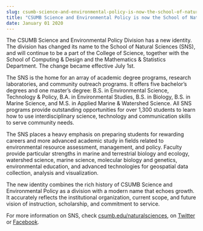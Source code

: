 ```yaml
---
slug: csumb-science-and-environmental-policy-is-now-the-school-of-natural-sciences-
title: "CSUMB Science and Environmental Policy is now the School of Natural Sciences "
date: January 01 2020
---
```


 
<p>
  The CSUMB Science and Environmental Policy Division has a new identity. The
  division has changed its name to the School of Natural Sciences &#40;SNS&#41;,
  and will continue to be a part of the College of Science, together with the
  School of Computing &amp; Design and the Mathematics &amp; Statistics
  Department. The change became effective July 1st.
</p>
<p>
  The SNS is the home for an array of academic degree programs, research
  laboratories, and community outreach programs. It offers five bachelor’s
  degrees and one master’s degree: B.S. in Environmental Science, Technology
  &amp; Policy, B.A. in Environmental Studies, B.S. in Biology, B.S. in Marine
  Science, and M.S. in Applied Marine &amp; Watershed Science. All SNS programs
  provide outstanding opportunities for over 1,300 students to learn how to use
  interdisciplinary science, technology and communication skills to serve
  community needs.
</p>
<p>
  The SNS places a heavy emphasis on preparing students for rewarding careers
  and more advanced academic study in fields related to environmental resource
  assessment, management, and policy. Faculty provide particular strengths in
  marine and terrestrial biology and ecology, watershed science, marine science,
  molecular biology and genetics, environmental education, and advanced
  technologies for geospatial data collection, analysis and visualization.
</p>
<p>
  The new identity combines the rich history of CSUMB Science and Environmental
  Policy as a division with a modern name that echoes growth. It accurately
  reflects the institutional organization, current scope, and future vision of
  instruction, scholarship, and commitment to service.
</p>
<p>
  For more information on SNS, check
  <a href="https://csumb.edu/naturalsciences">csumb.edu/naturalsciences</a>, on
  <a href="https://twitter.com/CSUMBNatSci">Twitter</a> or
  <a href="https://www.facebook.com/CSUMBNatSci/?fref=ts">Facebook</a>.
</p>
 

